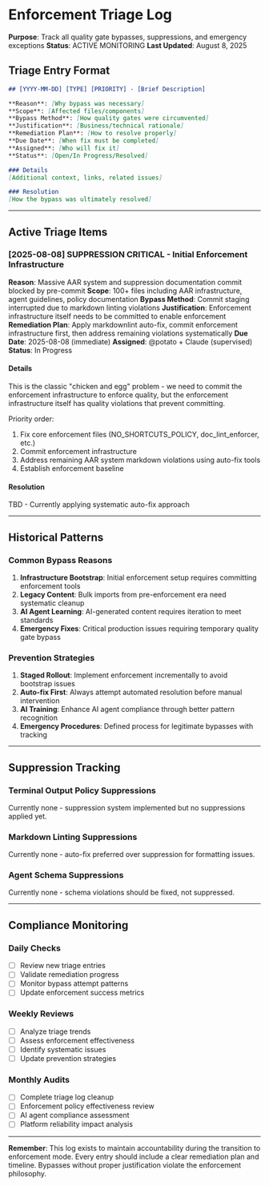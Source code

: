 # Enforcement Triage Log

**Purpose**: Track all quality gate bypasses, suppressions, and emergency exceptions
**Status**: ACTIVE MONITORING
**Last Updated**: August 8, 2025

## Triage Entry Format

```markdown
## [YYYY-MM-DD] [TYPE] [PRIORITY] - [Brief Description]

**Reason**: [Why bypass was necessary]
**Scope**: [Affected files/components]
**Bypass Method**: [How quality gates were circumvented]
**Justification**: [Business/technical rationale]
**Remediation Plan**: [How to resolve properly]
**Due Date**: [When fix must be completed]
**Assigned**: [Who will fix it]
**Status**: [Open/In Progress/Resolved]

### Details
[Additional context, links, related issues]

### Resolution
[How the bypass was ultimately resolved]
```

---

## Active Triage Items

### [2025-08-08] SUPPRESSION CRITICAL - Initial Enforcement Infrastructure

**Reason**: Massive AAR system and suppression documentation commit blocked by pre-commit
**Scope**: 100+ files including AAR infrastructure, agent guidelines, policy documentation
**Bypass Method**: Commit staging interrupted due to markdown linting violations
**Justification**: Enforcement infrastructure itself needs to be committed to enable enforcement
**Remediation Plan**: Apply markdownlint auto-fix, commit enforcement infrastructure first, then address remaining violations systematically
**Due Date**: 2025-08-08 (immediate)
**Assigned**: @potato + Claude (supervised)
**Status**: In Progress

#### Details

This is the classic "chicken and egg" problem - we need to commit the enforcement infrastructure to enforce quality, but the enforcement infrastructure itself has quality violations that prevent committing.

Priority order:

1. Fix core enforcement files (NO_SHORTCUTS_POLICY, doc_lint_enforcer, etc.)
2. Commit enforcement infrastructure
3. Address remaining AAR system markdown violations using auto-fix tools
4. Establish enforcement baseline

#### Resolution

TBD - Currently applying systematic auto-fix approach

---

## Historical Patterns

### Common Bypass Reasons

1. **Infrastructure Bootstrap**: Initial enforcement setup requires committing enforcement tools
2. **Legacy Content**: Bulk imports from pre-enforcement era need systematic cleanup
3. **AI Agent Learning**: AI-generated content requires iteration to meet standards
4. **Emergency Fixes**: Critical production issues requiring temporary quality gate bypass

### Prevention Strategies

1. **Staged Rollout**: Implement enforcement incrementally to avoid bootstrap issues
2. **Auto-fix First**: Always attempt automated resolution before manual intervention
3. **AI Training**: Enhance AI agent compliance through better pattern recognition
4. **Emergency Procedures**: Defined process for legitimate bypasses with tracking

---

## Suppression Tracking

### Terminal Output Policy Suppressions

Currently none - suppression system implemented but no suppressions applied yet.

### Markdown Linting Suppressions

Currently none - auto-fix preferred over suppression for formatting issues.

### Agent Schema Suppressions

Currently none - schema violations should be fixed, not suppressed.

---

## Compliance Monitoring

### Daily Checks

- [ ] Review new triage entries
- [ ] Validate remediation progress
- [ ] Monitor bypass attempt patterns
- [ ] Update enforcement success metrics

### Weekly Reviews

- [ ] Analyze triage trends
- [ ] Assess enforcement effectiveness
- [ ] Identify systematic issues
- [ ] Update prevention strategies

### Monthly Audits

- [ ] Complete triage log cleanup
- [ ] Enforcement policy effectiveness review
- [ ] AI agent compliance assessment
- [ ] Platform reliability impact analysis

---

**Remember**: This log exists to maintain accountability during the transition to enforcement mode. Every entry should include a clear remediation plan and timeline. Bypasses without proper justification violate the enforcement philosophy.
